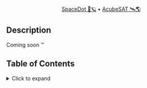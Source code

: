 <div align="center">
<p>
    <a href="https://spacedot.gr/">SpaceDot 🌌🪐</a> &bull;
    <a href="https://acubesat.spacedot.gr/">AcubeSAT 🛰️🌎</a>
</p>
</div>

## Description

Coming soon :tm:

## Table of Contents

<details>
<summary>Click to expand</summary>

[[_TOC_]]

</details>
